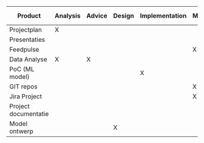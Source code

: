 | Product              | Analysis | Advice | Design | Implementation | Management | Judgement | Communication | Learning ability |
| -------------------- | -------- | ------ | ------ | -------------- | ---------- | --------- | ------------- | ---------------- |
| Projectplan          | X        |        |        |                |            | X         |               |                  |
| Presentaties         |          |        |        |                |            |           | X             |                  |
| Feedpulse            |          |        |        |                | X          | X         | X             | X                |
| Data Analyse         | X        | X      |        |                |            | X         |               | X                |
| PoC (ML model)       |          |        |        | X              |            |           |               | X                |
| GIT repos            |          |        |        |                | X          |           |               |                  |
| Jira Project         |          |        |        |                | X          |           |               |                  |
| Project documentatie |          |        |        |                |            |           | X             |                  |
| Model ontwerp        |          |        | X      |                |            |           |               | X                | 
